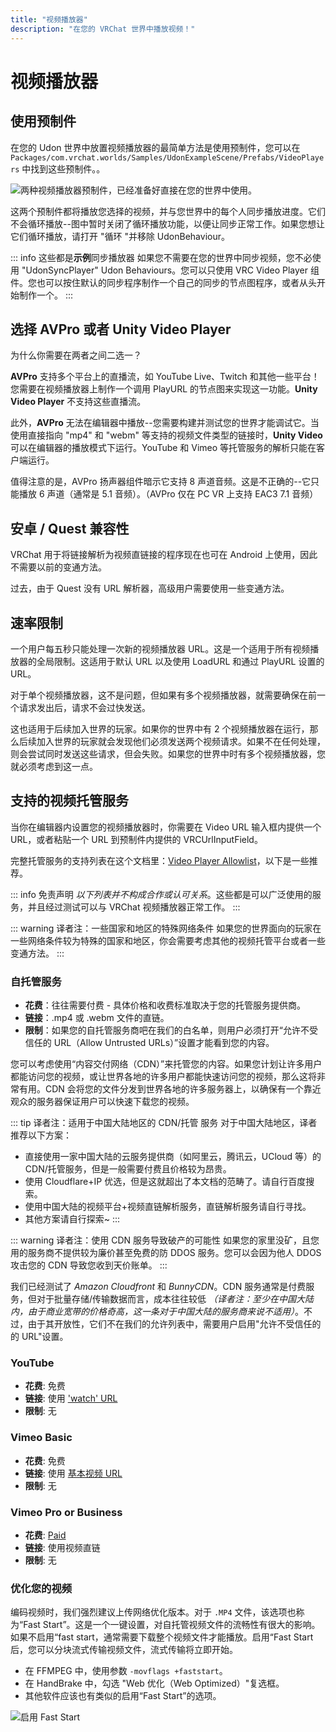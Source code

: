 ```yaml
---
title: "视频播放器"
description: "在您的 VRChat 世界中播放视频！"
---
```


# 视频播放器

## 使用预制件

在您的 Udon 世界中放置视频播放器的最简单方法是使用预制件，您可以在 `Packages/com.vrchat.worlds/Samples/UdonExampleScene/Prefabs/VideoPlayers` 中找到这些预制件。。

![两种视频播放器预制件，已经准备好直接在您的世界中使用。](/creators.vrchat.com/images/worlds/video-players-aae04e6-video-player-prefabs.png)

这两个预制件都将播放您选择的视频，并与您世界中的每个人同步播放进度。它们不会循环播放--图中暂时关闭了循环播放功能，以便让同步正常工作。如果您想让它们循环播放，请打开 "循环 "并移除 UdonBehaviour。

::: info 这些都是**示例**同步播放器
如果您不需要在您的世界中同步视频，您不必使用 "UdonSyncPlayer" Udon Behaviours。您可以只使用 VRC Video Player 组件。您也可以按住默认的同步程序制作一个自己的同步的节点图程序，或者从头开始制作一个。
:::

## 选择 AVPro 或者 Unity Video Player

为什么你需要在两者之间二选一？

**AVPro** 支持多个平台上的直播流，如 YouTube Live、Twitch 和其他一些平台！您需要在视频播放器上制作一个调用 PlayURL 的节点图来实现这一功能。**Unity Video Player** 不支持这些直播流。

此外，**AVPro** 无法在编辑器中播放--您需要构建并测试您的世界才能调试它。当使用直接指向 "mp4" 和 "webm" 等支持的视频文件类型的链接时，**Unity Video**可以在编辑器的播放模式下运行。YouTube 和 Vimeo 等托管服务的解析只能在客户端运行。

值得注意的是，AVPro 扬声器组件暗示它支持 8 声道音频。这是不正确的--它只能播放 6 声道（通常是 5.1 音频）。（AVPro 仅在 PC VR 上支持 EAC3 7.1 音频）

## 安卓 / Quest 兼容性

VRChat 用于将链接解析为视频直链接的程序现在也可在 Android 上使用，因此不需要以前的变通方法。

过去，由于 Quest 没有 URL 解析器，高级用户需要使用一些变通方法。

## 速率限制

一个用户每五秒只能处理一次新的视频播放器 URL。这是一个适用于所有视频播放器的全局限制。这适用于默认 URL 以及使用 LoadURL 和通过 PlayURL 设置的 URL。

对于单个视频播放器，这不是问题，但如果有多个视频播放器，就需要确保在前一个请求发出后，请求不会过快发送。

这也适用于后续加入世界的玩家。如果你的世界中有 2 个视频播放器在运行，那么后续加入世界的玩家就会发现他们必须发送两个视频请求。如果不在任何处理，则会尝试同时发送这些请求，但会失败。如果您的世界中时有多个视频播放器，您就必须考虑到这一点。

## 支持的视频托管服务

当你在编辑器内设置您的视频播放器时，你需要在 Video URL 输入框内提供一个 URL，或者粘贴一个 URL 到预制件内提供的 VRCUrlInputField。

完整托管服务的支持列表在这个文档里：[Video Player Allowlist](/creators.vrchat.com/worlds/udon/video-players/www-whitelist)，以下是一些推荐。

::: info 免责声明
_以下列表并不构成合作或认可关系_。这些都是可以广泛使用的服务，并且经过测试可以与 VRChat 视频播放器正常工作。
:::

::: warning 译者注：一些国家和地区的特殊网络条件
如果您的世界面向的玩家在一些网络条件较为特殊的国家和地区，你会需要考虑其他的视频托管平台或者一些变通方法。
:::

### 自托管服务

- **花费**：往往需要付费 - 具体价格和收费标准取决于您的托管服务提供商。
- **链接**：.mp4 或 .webm 文件的直链。
- **限制**：如果您的自托管服务商吧在我们的白名单，则用户必须打开“允许不受信任的 URL（Allow Untrusted URLs）”设置才能看到您的内容。

您可以考虑使用“内容交付网络（CDN）”来托管您的内容。如果您计划让许多用户都能访问您的视频，或让世界各地的许多用户都能快速访问您的视频，那么这将非常有用。CDN 会将您的文件分发到世界各地的许多服务器上，以确保有一个靠近观众的服务器保证用户可以快速下载您的视频。

::: tip 译者注：适用于中国大陆地区的 CDN/托管 服务
对于中国大陆地区，译者推荐以下方案：

- 直接使用一家中国大陆的云服务提供商（如阿里云，腾讯云，UCloud 等）的 CDN/托管服务，但是一般需要付费且价格较为昂贵。
- 使用 Cloudflare+IP 优选，但是这就超出了本文档的范畴了。请自行百度搜索。
- 使用中国大陆的视频平台+视频直链解析服务，直链解析服务请自行寻找。
- 其他方案请自行探索~
:::

::: warning 译者注：使用 CDN 服务导致破产的可能性
如果您的家里没矿，且您用的服务商不提供较为廉价甚至免费的防 DDOS 服务。您可以会因为他人 DDOS 攻击您的 CDN 导致您收到天价账单。
:::

我们已经测试了 _Amazon Cloudfront_ 和 _BunnyCDN_。CDN 服务通常是付费服务，但对于批量存储/传输数据而言，成本往往较低 _（译者注：至少在中国大陆内，由于商业宽带的价格奇高，这一条对于中国大陆的服务商来说不适用）_。不过，由于其开放性，它们不在我们的允许列表中，需要用户启用"允许不受信任的 的 URL"设置。

### YouTube

- **花费**: 免费
- **链接**: 使用 ['watch' URL](https://www.youtube.com/watch?v=8yaQY0arCnc)
- **限制**: 无

### Vimeo Basic

- **花费**: 免费
- **链接**: 使用 [基本视频 URL](https://vimeo.com/383935156)
- **限制**: 无

### Vimeo Pro or Business

- **花费**: [Paid](https://vimeo.com/upgrade)
- **链接**: 使用视频直链
- **限制**: 无

### 优化您的视频

编码视频时，我们强烈建议上传网络优化版本。对于 `.MP4` 文件，该选项也称为“Fast Start”。这是一个一键设置，对自托管视频文件的流畅性有很大的影响。如果不启用“fast start，通常需要下载整个视频文件才能播放。启用“Fast Start后，您可以分块流式传输视频文件，流式传输将立即开始。

- 在 FFMPEG 中，使用参数 `-movflags +faststart`。
- 在 HandBrake 中，勾选 "Web 优化（Web Optimized）"复选框。
- 其他软件应该也有类似的启用“Fast Start”的选项。

![启用 Fast Start](/creators.vrchat.com/images/worlds/video-players-dc8e54f-image.png)
